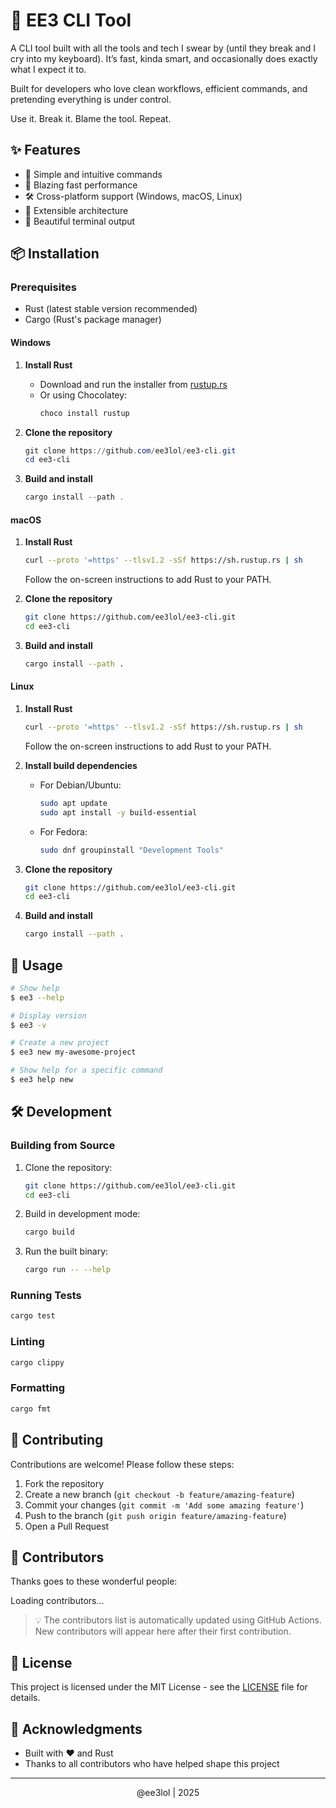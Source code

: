 # 🚀 EE3 CLI Tool

A CLI tool built with all the tools and tech I swear by (until they break and I cry into my keyboard). It’s fast, kinda smart, and occasionally does exactly what I expect it to.

Built for developers who love clean workflows, efficient commands, and pretending everything is under control.

Use it. Break it. Blame the tool. Repeat.

## ✨ Features

- 🎯 Simple and intuitive commands
- 🚀 Blazing fast performance
- 🛠️ Cross-platform support (Windows, macOS, Linux)
- 🔌 Extensible architecture
- 🎨 Beautiful terminal output

## 📦 Installation

### Prerequisites

- Rust (latest stable version recommended)
- Cargo (Rust's package manager)

#### Windows

1. **Install Rust**
   - Download and run the installer from [rustup.rs](https://rustup.rs/)
   - Or using Chocolatey:
     ```powershell
     choco install rustup
     ```

2. **Clone the repository**
   ```powershell
   git clone https://github.com/ee3lol/ee3-cli.git
   cd ee3-cli
   ```

3. **Build and install**
   ```powershell
   cargo install --path .
   ```

#### macOS

1. **Install Rust**
   ```bash
   curl --proto '=https' --tlsv1.2 -sSf https://sh.rustup.rs | sh
   ```
   Follow the on-screen instructions to add Rust to your PATH.

2. **Clone the repository**
   ```bash
   git clone https://github.com/ee3lol/ee3-cli.git
   cd ee3-cli
   ```

3. **Build and install**
   ```bash
   cargo install --path .
   ```

#### Linux

1. **Install Rust**
   ```bash
   curl --proto '=https' --tlsv1.2 -sSf https://sh.rustup.rs | sh
   ```
   Follow the on-screen instructions to add Rust to your PATH.

2. **Install build dependencies**
   - For Debian/Ubuntu:
     ```bash
     sudo apt update
     sudo apt install -y build-essential
     ```
   - For Fedora:
     ```bash
     sudo dnf groupinstall "Development Tools"
     ```

3. **Clone the repository**
   ```bash
   git clone https://github.com/ee3lol/ee3-cli.git
   cd ee3-cli
   ```

4. **Build and install**
   ```bash
   cargo install --path .
   ```

## 🚀 Usage

```bash
# Show help
$ ee3 --help

# Display version
$ ee3 -v

# Create a new project
$ ee3 new my-awesome-project

# Show help for a specific command
$ ee3 help new
```

## 🛠 Development

### Building from Source

1. Clone the repository:
   ```bash
   git clone https://github.com/ee3lol/ee3-cli.git
   cd ee3-cli
   ```

2. Build in development mode:
   ```bash
   cargo build
   ```

3. Run the built binary:
   ```bash
   cargo run -- --help
   ```

### Running Tests

```bash
cargo test
```

### Linting

```bash
cargo clippy
```

### Formatting

```bash
cargo fmt
```

## 🤝 Contributing

Contributions are welcome! Please follow these steps:

1. Fork the repository
2. Create a new branch (`git checkout -b feature/amazing-feature`)
3. Commit your changes (`git commit -m 'Add some amazing feature'`)
4. Push to the branch (`git push origin feature/amazing-feature`)
5. Open a Pull Request

## 👥 Contributors

Thanks goes to these wonderful people:

<!-- Contributors START -->
<style>
  .contributor-avatar {
    width: 100px;
    height: 100px;
    border-radius: 50%;
    object-fit: cover;
    border: 3px solid #2f80ed;
    transition: transform 0.3s ease;
  }
  .contributor-avatar:hover {
    transform: scale(1.1);
  }
  .contributor-cell {
    padding: 10px;
    text-align: center;
  }
  .contributor-name {
    margin: 5px 0 0;
    font-weight: 600;
  }
</style>

<div id="contributors-container">
  <!-- This will be populated by the GitHub Action -->
  <p>Loading contributors...</p>
</div>

<!-- This script will be used to fetch and display contributors -->
<script>
  // This script will be replaced by the GitHub Action
  // It's here just as a fallback for local viewing
  const contributors = [
    {
      login: 'ee3lol',
      html_url: 'https://github.com/ee3lol',
      avatar_url: 'https://github.com/ee3lol.png',
      contributions: '💻'  // Default emoji for now
    }
  ];
  
  const container = document.getElementById('contributors-container');
  if (container) {
    container.innerHTML = `
      <table>
        <tr>
          ${contributors.map(contributor => `
            <td class="contributor-cell">
              <a href="${contributor.html_url}" target="_blank">
                <img 
                  class="contributor-avatar"
                  src="${contributor.avatar_url}" 
                  alt="${contributor.login}"
                  title="${contributor.login}"
                />
                <p class="contributor-name">${contributor.login}</p>
              </a>
              <a href="https://github.com/ee3lol/ee3-cli/commits?author=${contributor.login}" title="Code">
                ${contributor.contributions}
              </a>
            </td>
          `).join('')}
        </tr>
      </table>
    `;
  }
</script>
<!-- Contributors END -->

> 💡 The contributors list is automatically updated using GitHub Actions. New contributors will appear here after their first contribution.

## 📄 License

This project is licensed under the MIT License - see the [LICENSE](LICENSE) file for details.

## 🙏 Acknowledgments

- Built with ❤️ and Rust
- Thanks to all contributors who have helped shape this project

---

<div align="center">
 @ee3lol | 2025
</div>
